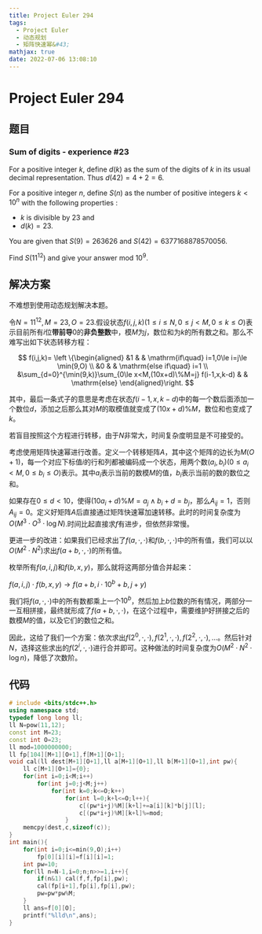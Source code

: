 ```yaml
---
title: Project Euler 294
tags:
  - Project Euler
  - 动态规划
  - 矩阵快速幂&#43;
mathjax: true
date: 2022-07-06 13:08:10
---
```


<escape><!-- more --></escape>

# Project Euler 294

## 题目

### Sum of digits - experience #23

For a positive integer $k$, define $d(k)$ as the sum of the digits of $k$ in its usual decimal representation. Thus $d(42) = 4+2 = 6$.

For a positive integer $n$, define $S(n)$ as the number of positive integers $k < 10^n$ with the following properties :

- $k$ is divisible by $23$ and
- $d(k) = 23$.

You are given that $S(9) = 263626$ and $S(42) = 6377168878570056$.

Find $S(11^{12})$ and give your answer mod $10^9$.

## 解决方案

不难想到使用动态规划解决本题。

令$N=11^{12},M=23,O=23.$假设状态$f(i,j,k)(1\le i\le N,0\le j< M,0\le k\le O)$表示目前所有$i$位**带前导**$0$的**非负整数**中，模$M$为$j$，数位和为$k$的所有数之和。那么不难写出如下状态转移方程：

$$
f(i,j,k)=
\left \{\begin{aligned}
  &1  & & \mathrm{if\quad} i=1,0\le i=j\le \min(9,O) \\
  &0 & & \mathrm{else if\quad} i=1 \\
  &\sum_{d=0}^{\min(9,k)}\sum_{0\le x<M,(10x+d)\%M=j} f(i-1,x,k-d) & & \mathrm{else}
\end{aligned}\right.
$$

其中，最后一条式子的意思是考虑在状态$f(i-1,x,k-d)$中的每一个数后面添加一个数位$d$，添加之后那么其对$M$的取模值就变成了$(10x+d)\%M$，数位和也变成了$k$。

若盲目按照这个方程进行转移，由于$N$非常大，时间复杂度明显是不可接受的。

考虑使用矩阵快速幂进行改善。定义一个转移矩阵$A$，其中这个矩阵的边长为$M(O+1)$，每一个对应下标值$i$的行和列都被编码成一个状态，用两个数$(a_i,b_i)(0\le a_i< M,0\le b_i\le O)$表示。其中$a_i$表示当前的数模$M$的值，$b_i$表示当前的数的数位之和。

如果存在$0\le d<10$，使得($10a_i+d)\%M=a_j\wedge b_i+d=b_j$，那么$A_{ij}=1$，否则$A_{ij}=0$。定义好矩阵$A$后直接通过矩阵快速幂加速转移。此时的时间复杂度为$O(M^3\cdot O^3\cdot \log N)$.时间比起直接求$f$有进步，但依然非常慢。

更进一步的改进：如果我们已经求出了$f(a,\cdot,\cdot)$和$f(b,\cdot,\cdot)$中的所有值，我们可以以$O(M^2\cdot N^2)$求出$f(a+b,\cdot,\cdot)$的所有值。

枚举所有$f(a,i,j)$和$f(b,x,y)$，那么就将这两部分值合并起来：

$f(a,i,j)\cdot f(b,x,y)\rightarrow f(a+b,i\cdot 10^{b}+b,j+y)$

我们将$f(a,\cdot,\cdot)$中的所有数都乘上一个$10^b$，然后加上$b$位数的所有情况，两部分一一互相拼接，最终就形成了$f(a+b,\cdot,\cdot)$，在这个过程中，需要维护好拼接之后的数模$M$的值，以及它们的数位之和。

因此，这给了我们一个方案：依次求出$f(2^0,\cdot,\cdot),f(2^1,\cdot,\cdot),f(2^2,\cdot,\cdot),\dots$。然后针对$N$，选择这些求出的$f(2^i,\cdot,\cdot)$进行合并即可。这种做法的时间复杂度为$O(M^2\cdot N^2\cdot \log n)$，降低了次数阶。

## 代码

```C++
# include <bits/stdc++.h>
using namespace std;
typedef long long ll;
ll N=pow(11,12);
const int M=23;
const int O=23;
ll mod=1000000000;
ll fp[104][M+1][O+1],f[M+1][O+1];
void cal(ll dest[M+1][O+1],ll a[M+1][O+1],ll b[M+1][O+1],int pw){
    ll c[M+1][O+1]={0};
    for(int i=0;i<M;i++)
        for(int j=0;j<M;j++)
            for(int k=0;k<=O;k++)
                for(int l=0;k+l<=O;l++){
                    c[(pw*i+j)%M][k+l]+=a[i][k]*b[j][l];
                    c[(pw*i+j)%M][k+l]%=mod;
                }
    memcpy(dest,c,sizeof(c));
}
int main(){
    for(int i=0;i<=min(9,O);i++)
        fp[0][i][i]=f[i][i]=1;
    int pw=10;
    for(ll n=N-1,i=0;n;n>>=1,i++){
        if(n&1) cal(f,f,fp[i],pw);
        cal(fp[i+1],fp[i],fp[i],pw);
        pw=pw*pw%M;
    }
    ll ans=f[0][O];
    printf("%lld\n",ans);
}

```
